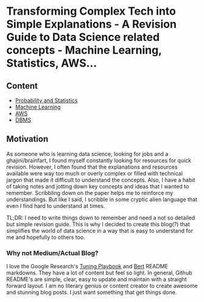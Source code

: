 # Transforming Complex Tech into Simple Explanations - A Revision Guide to Data Science related concepts - Machine Learning, Statistics, AWS...
## Content
* [Probability and Statistics](https://github.com/nvmcr/Blog/tree/main/ProbalityAndStatistics)
* [Machine Learning](https://github.com/nvmcr/Blog/tree/main/Machine_Learning)
* [AWS](https://github.com/nvmcr/Blog/tree/main/AWS)
* [DBMS](https://github.com/nvmcr/Blog/tree/main/DBMS)
## Motivation
As someone who is learning data science, looking for jobs and a ghajini/brainfart, I found myself constantly looking for resources for quick revision. However, I often found that the explanations and resources available were way too much or overly complex or filled with technical jargon that made it difficult to understand the concepts. Also, I have a habit of taking notes and jotting down key concepts and ideas that I wanted to remember. Scribbling down on the paper helps me to reinforce my understandings. But like I said, I scribble in some cryptic alien language that even I find hard to understand at times.

TL;DR: I need to write things down to remember and need a not so detailed but simple revision guide. This is why I decided to create this blog(?) that simplifies the world of data science in a way that is easy to understand for me and hopefully to others too.
### Why not Medium/Actual Blog?
I love the Google Research's [Tuning Playbook](https://github.com/google-research/tuning_playbook) and [Bert](https://github.com/google-research/bert) README markdowns. They have a lot of content but feel so light. In general, Github README's are simple, clear, easy to update and maintain with a straight forward layout. I am no literary genius or content creator to create awesome and stunning blog posts. I just want something that get things done.
